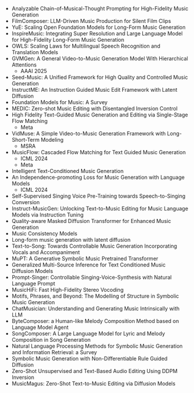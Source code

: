 - Analyzable Chain-of-Musical-Thought Prompting for High-Fidelity Music Generation
- FilmComposer: LLM-Driven Music Production for Silent Film Clips
- YuE: Scaling Open Foundation Models for Long-Form Music Generation
- InspireMusic: Integrating Super Resolution and Large Language Model for High-Fidelity Long-Form Music Generation
- OWLS: Scaling Laws for Multilingual Speech Recognition and Translation Models
- GVMGen: A General Video-to-Music Generation Model With Hierarchical Attentions
  - AAAI 2025
- Seed-Music: A Unified Framework for High Quality and Controlled Music Generation
- InstructME: An Instruction Guided Music Edit Framework with Latent Diffusion
- Foundation Models for Music: A Survey
- MEDIC: Zero-shot Music Editing with Disentangled Inversion Control
- High Fidelity Text-Guided Music Generation and Editing via Single-Stage Flow Matching
  - Meta
- VidMuse: A Simple Video-to-Music Generation Framework with Long-Short-Term Modeling
  - MSRA
- MusicFlow: Cascaded Flow Matching for Text Guided Music Generation
  - ICML 2024
  - Meta
- Intelligent Text-Conditioned Music Generation
- An Independence-promoting Loss for Music Generation with Language Models
  - ICML 2024
- Self-Supervised Singing Voice Pre-Training towards Speech-to-Singing Conversion
- Instruct-MusicGen: Unlocking Text-to-Music Editing for Music Language Models via Instruction Tuning
- Quality-aware Masked Diffusion Transformer for Enhanced Music Generation
- Music Consistency Models
- Long-form music generation with latent diffusion
- Text-to-Song: Towards Controllable Music Generation Incorporating Vocals and Accompaniment
- MuPT: A Generative Symbolic Music Pretrained Transformer
- Generalized Multi-Source Inference for Text Conditioned Music Diffusion Models
- Prompt-Singer: Controllable Singing-Voice-Synthesis with Natural Language Prompt
- MusicHiFi: Fast High-Fidelity Stereo Vocoding
- Motifs, Phrases, and Beyond: The Modelling of Structure in Symbolic Music Generation
- ChatMusician: Understanding and Generating Music Intrinsically with LLM
- ByteComposer: a Human-like Melody Composition Method based on Language Model Agent
- SongComposer: A Large Language Model for Lyric and Melody Composition in Song Generation
- Natural Language Processing Methods for Symbolic Music Generation and Information Retrieval: a Survey
- Symbolic Music Generation with Non-Differentiable Rule Guided Diffusion
- Zero-Shot Unsupervised and Text-Based Audio Editing Using DDPM Inversion
- MusicMagus: Zero-Shot Text-to-Music Editing via Diffusion Models
